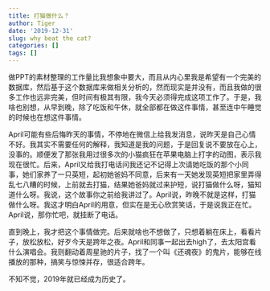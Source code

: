 ```yaml
---
title: 打猫做什么？
author: Tiger
date: '2019-12-31'
slug: why beat the cat?
categories: []
tags: []
---
```


做PPT的素材整理的工作量比我想象中要大，而且从内心里我是希望有一个完美的数据库，然后基于这个数据库来做相关分析的，然而现实是并没有，而且我做的很多工作也远非完美，但时间有极其有限，我今天必须得完成这项工作了。于是，我啥也别想，从早到晚，除了吃饭和午休，就全部都在做这件事情，甚至连中午睡觉的时候也在想这件事情。

April可能有些后悔昨天的事情，不停地在微信上给我发消息，说昨天是自己心情不好。我其实不需要任何的解释，我知道是我的问题，于是回复说不要放在心上，没事的。顺便发了那张我用过很多次的小猫疯狂在苹果电脑上打字的动图，表示我现在很忙。后来，April又给我打电话问我还记不记得上次请她吃饭的那个小同事，她们家养了一只英短，起初她爸妈不同意，后来有一天她发现英短把家里弄得乱七八糟的时候，上前就去打猫，结果她爸妈就过来护短，说打猫做什么呀，猫知道什么呀。我说，这个故事你之前给我讲过了。April说，昨晚不就是这样，打猫做什么呀。我这才明白April的用意，但实在是无心欣赏笑话，于是说我正在忙。April说，那你忙吧，就挂断了电话。

直到晚上，我才把这个事情做完。后来就啥也不想做了，只想着躺在床上，看看片子，放松放松，好歹今天是跨年之夜。April和同事一起出去high了，去太阳宫看什么演唱会。我则翻动着周星驰的片子，找了一个叫《还魂夜》的鬼片，能够在线播放的那种，搞笑与惊悚并存，很适合跨年。

不知不觉，2019年就已经成为历史了。
